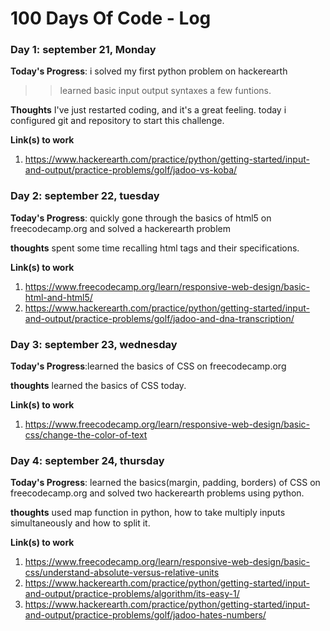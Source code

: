 # 100 Days Of Code - Log


### Day 1: september 21, Monday

**Today's Progress**: i solved my first python problem on hackerearth
>>learned basic input output syntaxes a few funtions.

**Thoughts** I've just restarted coding, and it's a great feeling. today i configured git and repository to start this challenge.

**Link(s) to work**
1. https://www.hackerearth.com/practice/python/getting-started/input-and-output/practice-problems/golf/jadoo-vs-koba/

### Day 2: september 22, tuesday
**Today's Progress**: quickly gone through the basics of html5 on freecodecamp.org and solved a hackerearth problem

**thoughts** spent some time recalling html tags and their specifications.

**Link(s) to work**
1. https://www.freecodecamp.org/learn/responsive-web-design/basic-html-and-html5/
2. https://www.hackerearth.com/practice/python/getting-started/input-and-output/practice-problems/golf/jadoo-and-dna-transcription/

### Day 3: september 23, wednesday

**Today's Progress**:learned the basics of CSS on freecodecamp.org 

**thoughts** learned the basics of CSS today.

**Link(s) to work**
1. https://www.freecodecamp.org/learn/responsive-web-design/basic-css/change-the-color-of-text

### Day 4: september 24, thursday

**Today's Progress**: learned the basics(margin, padding, borders) of CSS on freecodecamp.org and solved two hackerearth problems using python.

**thoughts** used map function in python, how to take multiply inputs simultaneously and how to split it.

**Link(s) to work**
1. https://www.freecodecamp.org/learn/responsive-web-design/basic-css/understand-absolute-versus-relative-units
2. https://www.hackerearth.com/practice/python/getting-started/input-and-output/practice-problems/algorithm/its-easy-1/
3. https://www.hackerearth.com/practice/python/getting-started/input-and-output/practice-problems/golf/jadoo-hates-numbers/
 


